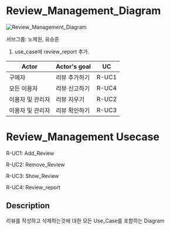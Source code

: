 # Review_Management_Diagram

![Review_Management_Diagram](https://user-images.githubusercontent.com/29995264/114379323-a3904080-9bc3-11eb-8e83-a5311d11b31a.png)

서브그룹: 노제원, 유승훈
1. use_case에 review_report 추가. 


|      Actor  |Actor's goal         |UC                   
|--------------|--------------------|------------------
|구매자 |리뷰 추가하기             |R-UC1 
|모든 이용자 |리뷰 신고하기 |R-UC4           
|이용자 및 관리자 |리뷰 지우기 |R-UC2   
|이용자 및 관리자 |리뷰 확인하기 |R-UC3

# Review_Management Usecase

R-UC1: Add_Review

R-UC2: Remove_Review

R-UC3: Show_Review

R-UC4: Review_report

## Description

리뷰를 작성하고 삭제하는것에 대한 모든 Use_Case를 포함하는 Diagram

